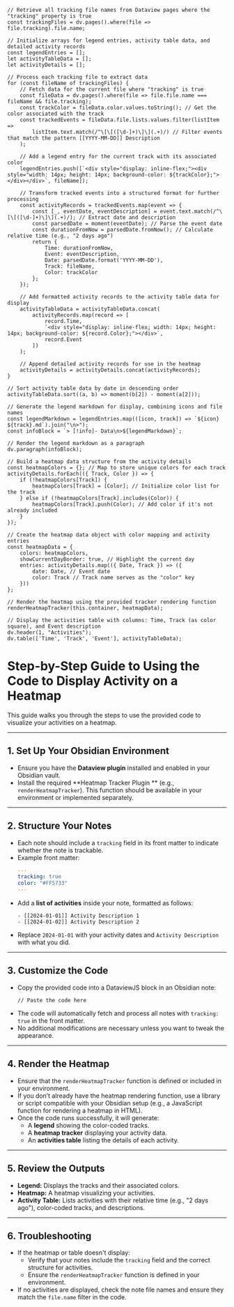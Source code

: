 
```dataviewjs
// Retrieve all tracking file names from Dataview pages where the "tracking" property is true
const trackingFiles = dv.pages().where(file => file.tracking).file.name;

// Initialize arrays for legend entries, activity table data, and detailed activity records
const legendEntries = [];
let activityTableData = [];
let activityDetails = [];

// Process each tracking file to extract data
for (const fileName of trackingFiles) {
    // Fetch data for the current file where "tracking" is true
    const fileData = dv.pages().where(file => file.file.name === fileName && file.tracking);
    const trackColor = fileData.color.values.toString(); // Get the color associated with the track
    const trackedEvents = fileData.file.lists.values.filter(listItem => 
        listItem.text.match(/^\[\[([\d-]+)\]\](.+)/) // Filter events that match the pattern [[YYYY-MM-DD]] Description
    );

    // Add a legend entry for the current track with its associated color
    legendEntries.push([`<div style="display: inline-flex;"><div style="width: 14px; height: 14px; background-color: ${trackColor};"></div></div>`, fileName]);

    // Transform tracked events into a structured format for further processing
    const activityRecords = trackedEvents.map(event => {
        const [_, eventDate, eventDescription] = event.text.match(/^\[\[([\d-]+)\]\](.+)/); // Extract date and description
        const parsedDate = moment(eventDate); // Parse the event date
        const durationFromNow = parsedDate.fromNow(); // Calculate relative time (e.g., "2 days ago")
        return { 
            Time: durationFromNow, 
            Event: eventDescription, 
            Date: parsedDate.format('YYYY-MM-DD'), 
            Track: fileName, 
            Color: trackColor 
        };
    });

    // Add formatted activity records to the activity table data for display
    activityTableData = activityTableData.concat(
        activityRecords.map(record => [
            record.Time, 
            `<div style="display: inline-flex; width: 14px; height: 14px; background-color: ${record.Color};"></div>`, 
            record.Event
        ])
    );

    // Append detailed activity records for use in the heatmap
    activityDetails = activityDetails.concat(activityRecords);
}

// Sort activity table data by date in descending order
activityTableData.sort((a, b) => moment(b[2]) - moment(a[2]));

// Generate the legend markdown for display, combining icons and file names
const legendMarkdown = legendEntries.map(([icon, track]) => `${icon} ${track}.md`).join("\n>");
const infoBlock = `> [!info]- Data\n>${legendMarkdown}`;

// Render the legend markdown as a paragraph
dv.paragraph(infoBlock);

// Build a heatmap data structure from the activity details
const heatmapColors = {}; // Map to store unique colors for each track
activityDetails.forEach(({ Track, Color }) => {
    if (!heatmapColors[Track]) {
        heatmapColors[Track] = [Color]; // Initialize color list for the track
    } else if (!heatmapColors[Track].includes(Color)) {
        heatmapColors[Track].push(Color); // Add color if it's not already included
    }
});

// Create the heatmap data object with color mapping and activity entries
const heatmapData = {
    colors: heatmapColors,
    showCurrentDayBorder: true, // Highlight the current day
    entries: activityDetails.map(({ Date, Track }) => ({
        date: Date, // Event date
        color: Track // Track name serves as the "color" key
    }))
};

// Render the heatmap using the provided tracker rendering function
renderHeatmapTracker(this.container, heatmapData);

// Display the activities table with columns: Time, Track (as color square), and Event description
dv.header(1, "Activities");
dv.table(['Time', 'Track', 'Event'], activityTableData);
```

# Step-by-Step Guide to Using the Code to Display Activity on a Heatmap

This guide walks you through the steps to use the provided code to visualize your activities on a heatmap.

---

## 1. **Set Up Your Obsidian Environment**
   - Ensure you have the **Dataview plugin** installed and enabled in your Obsidian vault.
   - Install the required **Heatmap Tracker Plugin ** (e.g., `renderHeatmapTracker`). This function should be available in your environment or implemented separately.

---

## 2. **Structure Your Notes**
   - Each note should include a `tracking` field in its front matter to indicate whether the note is trackable.
   - Example front matter:
     ```yaml
     ---
     tracking: true
     color: "#FF5733"
     ---
     ```
   - Add a **list of activities** inside your note, formatted as follows:
     ```
     - [[2024-01-01]] Activity Description 1
     - [[2024-01-02]] Activity Description 2
     ```
   - Replace `2024-01-01` with your activity dates and `Activity Description` with what you did.

---

## 3. **Customize the Code**
   - Copy the provided code into a DataviewJS block in an Obsidian note:
     ```dataviewjs
     // Paste the code here
     ```
   - The code will automatically fetch and process all notes with `tracking: true` in the front matter.
   - No additional modifications are necessary unless you want to tweak the appearance.

---

## 4. **Render the Heatmap**
   - Ensure that the `renderHeatmapTracker` function is defined or included in your environment.
   - If you don’t already have the heatmap rendering function, use a library or script compatible with your Obsidian setup (e.g., a JavaScript function for rendering a heatmap in HTML).
   - Once the code runs successfully, it will generate:
     - A **legend** showing the color-coded tracks.
     - A **heatmap tracker** displaying your activity data.
     - An **activities table** listing the details of each activity.

---

## 5. **Review the Outputs**
   - **Legend:** Displays the tracks and their associated colors.
   - **Heatmap:** A heatmap visualizing your activities.
   - **Activity Table:** Lists activities with their relative time (e.g., "2 days ago"), color-coded tracks, and descriptions.

---

## 6. **Troubleshooting**
   - If the heatmap or table doesn't display:
     - Verify that your notes include the `tracking` field and the correct structure for activities.
     - Ensure the `renderHeatmapTracker` function is defined in your environment.
   - If no activities are displayed, check the note file names and ensure they match the `file.name` filter in the code.
